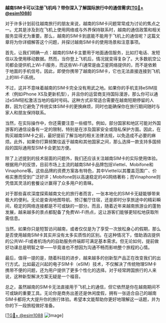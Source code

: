 **越南SIM卡可以注册飞机吗？带你深入了解国际旅行中的通信需求[[TG💪+ @esim1088](https://t.me/s/esim1088)]**

对于许多计划前往越南旅行的朋友来说，越南的SIM卡问题常常成为讨论的焦点之一。尤其是涉及到在飞机上使用网络或与外界保持联系时，越南的通信政策和相关服务显得尤为重要。那么，越南的SIM卡到底能不能用于飞机上的通信呢？这篇文章将为你详细解答这个问题，并探讨越南SIM卡的使用场景和注意事项。

首先，让我们明确一点：越南的SIM卡主要用于地面通信服务，比如打电话、发短信以及使用移动数据。然而，当你登上飞机后，情况就变得复杂了。大多数航空公司都会提供机上Wi-Fi服务，而这些Wi-Fi通常是由卫星网络提供的，而不是依赖于地面的手机信号。因此，即使你携带了越南的SIM卡，它也无法直接连接到飞机上的Wi-Fi系统。

不过，这并不意味着越南的SIM卡完全没有用武之地。如果你的手机支持eSIM技术（例如iPhone XS及更新机型），并且你的运营商支持国际漫游，那么你可以通过eSIM轻松激活当地的临时号码。这种方式非常适合需要在越南短期停留的人群，因为它避免了传统实体SIM卡的更换麻烦，同时也能确保你在旅行期间随时与家人和朋友保持联系。

当然，在实际操作中，你还需要注意一些细节。例如，部分国家和地区可能对外国游客的通信设备有一定的限制，特别是在涉及国家安全或隐私保护方面。因此，在购买越南SIM卡之前，最好提前了解当地的相关法律法规，以免造成不必要的麻烦。此外，如果你打算频繁往返于越南和其他国家之间，那么选择一款支持多国频段的国际通用型SIM卡会更加方便。

除了上述提到的技术层面的问题外，我们还应该关注越南SIM卡的实际使用体验。根据用户的反馈，目前市场上主流的越南SIM卡品牌包括Viettel、Mobifone和Vinaphone等。这些品牌的资费方案各有特色，其中Viettel以其覆盖范围广、价格实惠而受到广泛好评；Mobifone则以高速稳定的4G网络著称；而Vinaphone则凭借其灵活的套餐设计赢得了众多用户的青睐。

对于那些喜欢深度探索越南文化的旅行者而言，一张本地化的SIM卡无疑能够带来极大的便利。无论是查询地图导航、预订餐厅住宿，还是即时分享旅途中的精彩瞬间，稳定的网络连接都是不可或缺的一部分。而且，随着近年来越南旅游业的蓬勃发展，越来越多的景点都配备了免费Wi-Fi热点，这让游客们能够更轻松地获取所需信息。

当然，如果你只是短暂访问越南，或者仅仅是为了享受一次放松身心的假期，那么是否使用越南SIM卡其实并没有太多实质性的区别。在这种情况下，借助酒店提供的公共Wi-Fi或者机场内的自助服务终端即可满足基本需求。但无论如何，提前做好功课总是明智之举——毕竟谁也不想因为沟通不畅而影响整个旅程的心情。

最后，值得一提的是，随着科技的进步，越来越多的创新型产品正在改变我们的出行方式。比如最近兴起的电子SIM卡（eSIM）技术，不仅解决了传统物理SIM卡携带不便的问题，还为用户提供了更多个性化的选择。对于经常跨国旅行的人来说，这种新型解决方案无疑是一个福音。

总之，虽然越南的SIM卡无法直接用于飞机上的通信，但它依然是你在越南期间不可或缺的重要工具。无论你是商务出差还是休闲度假，拥有一张适合自己的越南SIM卡都将大大提升你的旅行体验。希望本文能帮助你更好地理解这一话题，并为你的下一段旅程做好准备。

[[TG💪+ @esim1088](https://t.me/s/esim1088) ![Image](https://i.postimg.cc/4NQfJmqS/Snipaste-2025-05-13-00-14-12.png)]